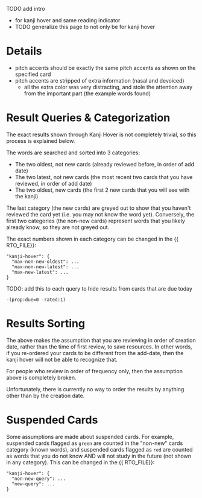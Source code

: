 TODO add intro

- for kanji hover and same reading indicator
- TODO generalize this page to not only be for kanji hover


# Details
- pitch accents should be exactly the same pitch accents as shown on the specified card
- pitch accents are stripped of extra information (nasal and devoiced)
    - all the extra color was very distracting, and stole the attention away from the important part
        (the example words found)


# Result Queries & Categorization
The exact results shown through Kanji Hover is not completely trivial,
so this process is explained below.

The words are searched and sorted into 3 categories:

- The two oldest, not new cards (already reviewed before, in order of add date)
- The two latest, not new cards (the most recent two cards that you have reviewed, in order of add date)
- The two oldest, new cards (the first 2 new cards that you will see with the kanji)

The last category (the new cards) are greyed out to show that you haven't reviewed
the card yet (i.e. you may not know the word yet).
Conversely, the first two categories (the non-new cards) represent words that you likely already
know, so they are not greyed out.

The exact numbers shown in each category can be changed in the
{{ RTO_FILE}}:

```
"kanji-hover": {
  "max-non-new-oldest": ...
  "max-non-new-latest": ...
  "max-new-latest": ...
}
```


TODO: add this to each query to hide results from cards that are due today
```
-(prop:due=0 -rated:1)
```


# Results Sorting
The above makes the assumption that you are reviewing in order of creation date,
rather than the time of first review, to save resources.
In other words, if you re-ordered your cards to be different from the add-date,
then the kanji hover will not be able to recognize that.

For people who review in order of frequency only, then the assumption above is completely broken.

Unfortunately, there is currently no way to order the results by anything
other than by the creation date.



# Suspended Cards
Some assumptions are made about suspended cards.
For example, suspended cards flagged as `green` are counted in the "non-new" cards category
(known words), and suspended cards flagged as `red` are counted as words that you
do not know AND will not study in the future (not shown in any category).
This can be changed in the {{ RTO_FILE}}:

```
"kanji-hover": {
  "non-new-query": ...
  "new-query": ...
}
```


